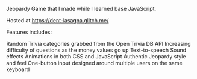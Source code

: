 Jeopardy Game that I made while I learned base JavaScript.

Hosted at https://dent-lasagna.glitch.me/

Features includes: 

Random Trivia categories grabbed from the Open Trivia DB API
Increasing difficulty of questions as the money values go up
Text-to-speech
Sound effects
Animations in both CSS and JavaScript
Authentic Jeopardy style and feel
One-button input designed around multiple users on the same keyboard

